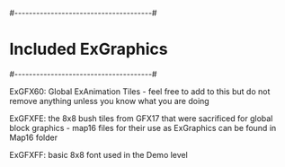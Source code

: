#--------------------------------------#
# Included ExGraphics                  #
#--------------------------------------#

ExGFX60: Global ExAnimation Tiles 
	- feel free to add to this but do not remove anything unless you know what you are doing

ExGFXFE: the 8x8 bush tiles from GFX17 that were sacrificed for global block graphics 
	- map16 files for their use as ExGraphics can be found in Map16 folder

ExGFXFF: basic 8x8 font used in the Demo level
